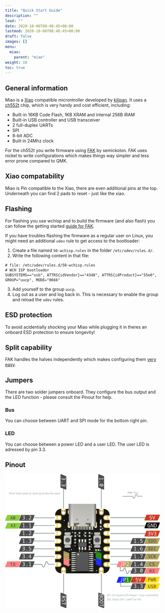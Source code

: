 ```yaml
---
title: "Quick Start Guide"
description: ""
lead: ""
date: 2020-10-06T08:48:45+00:00
lastmod: 2020-10-06T08:48:45+00:00
draft: false
images: []
menu:
  miao:
    parent: "miao"
weight: 10
toc: true
---
```


## General information

Miao is a [Xiao](https://www.seeedstudio.com/xiao-series-page) compatible microntroller developed by [kilipan](https://github.com/kilipan/miao). It uses a [ch552t](https://www.wch-ic.com/products/CH552.html) chip, which is very handy and cost efficient, including:

- Built-in 16KB Code Flash, 1KB XRAM and internal 256B iRAM
- Built-in USB controller and USB transceiver
- 2 full-duplex UARTs
- SPI
- 8-bit ADC
- Built in 24Mhz clock

For the ch552t you write firmware using [FAK](https://github.com/semickolon/fak) by semickolon.
FAK uses nickel to write configurations which makes things way simpler and less error prone compared to QMK.

## Xiao compatability

Miao is Pin compatible to the Xiao, there are even additional pins at the top. Underneath you can find 2 pads to reset - just like the xiao.

## Flashing

For flashing you use wchisp and to build the firmware (and also flash) you can follow the getting started [guide for FAK](https://github.com/semickolon/fak?tab=readme-ov-file#getting-started).

If you have troubles flashing the firmware as a regular user on Linux, you might need an additional `udev` rule to get access to the bootloader:

1. Create a file named `50-wchisp.rules` in the folder `/etc/udev/rules.d/`.
2. Write the following content in that file:  
```
# file: /etc/udev/rules.d/50-wchisp.rules
# WCH ISP bootloader
SUBSYSTEMS=="usb", ATTRS{idVendor}=="4348", ATTRS{idProduct}=="55e0", GROUP="uucp", MODE="0666"
```
3. Add yourself to the group `uucp`.
4. Log out as a user and log back in. This is necessary to enable the group and reload the `udev` rules.

## ESD protection

To avoid acidentially shocking your Miao while plugging it in theres an onboard ESD protection to ensure longevity!

## Split capability

FAK handles the halves independently which makes configuring them [very easy](https://github.com/semickolon/fak?tab=readme-ov-file#split-support).

## Jumpers

There are two solder jumpers onboard.
They configure the bus output and the LED function - please consult the Pinout for help.

### Bus

You can choose between UART and SPI mode for the bottom right pin.

### LED

You can choose between a power LED and a user LED.
The user LED is adressed by pin 3.3.

## Pinout

![Pinout](miao-export.png)
